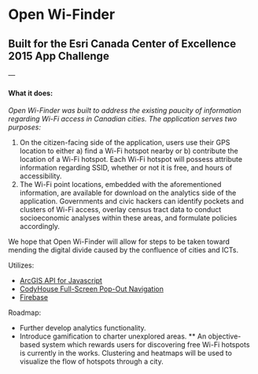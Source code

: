 # Open Wi-Finder
## Built for the Esri Canada Center of Excellence 2015 App Challenge

—

#### **What it does:** 
*Open Wi-Finder was built to address the existing paucity of information regarding Wi-Fi access in Canadian cities. The application serves two purposes:*
1. On the citizen-facing side of the application, users use their GPS location to either a) find a Wi-Fi hotspot nearby or b) contribute the location of a Wi-Fi hotspot. Each Wi-Fi hotspot will possess attribute information regarding SSID, whether or not it is free, and hours of accessibility. 
2. The Wi-Fi point locations, embedded with the aforementioned information, are available for download on the analytics side of the application. Governments and civic hackers can identify pockets and clusters of Wi-Fi access, overlay census tract data to conduct socioeconomic analyses within these areas, and formulate policies accordingly. 

We hope that Open Wi-Finder will allow for steps to be taken toward mending the digital divide caused by the confluence of cities and ICTs. 

Utilizes:
* [ArcGIS API for Javascript](https://developers.arcgis.com/javascript/)
* [CodyHouse Full-Screen Pop-Out Navigation](http://codyhouse.co/gem/full-screen-pop-out-navigation/)
* [Firebase ](https://www.firebase.com) 


Roadmap:
* Further develop analytics functionality.
* Introduce gamification to charter unexplored areas. 
** An objective-based system which rewards users for discovering free Wi-Fi hotspots is currently in the works. Clustering and heatmaps will be used to visualize the flow of hotspots through a city. 